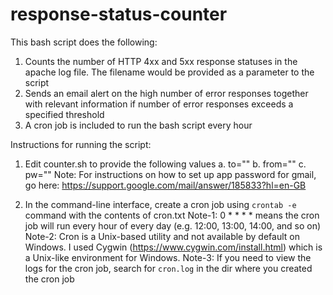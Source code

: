 # response-status-counter

This bash script does the following:
1. Counts the number of HTTP 4xx and 5xx response statuses in the apache log file. The filename would be provided as a parameter to the script
2. Sends an email alert on the high number of error responses together with relevant information if number of error responses exceeds a specified threshold
3. A cron job is included to run the bash script every hour


Instructions for running the script:
1. Edit counter.sh to provide the following values
	a. to=""
	b. from=""
	c. pw=""
	Note: For instructions on how to set up app password for gmail, go here: https://support.google.com/mail/answer/185833?hl=en-GB

2. In the command-line interface, create a cron job using `crontab -e` command with the contents of cron.txt
	Note-1: 0 * * * * means the cron job will run every hour of every day (e.g. 12:00, 13:00, 14:00, and so on)
	Note-2: Cron is a Unix-based utility and not available by default on Windows. I used Cygwin (https://www.cygwin.com/install.html) which is a Unix-like environment for Windows.
	Note-3: If you need to view the logs for the cron job, search for `cron.log` in the dir where you created the cron job
